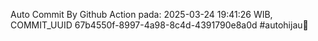 Auto Commit By Github Action pada: 2025-03-24 19:41:26 WIB, COMMIT_UUID 67b4550f-8997-4a98-8c4d-4391790e8a0d #autohijau🗿
